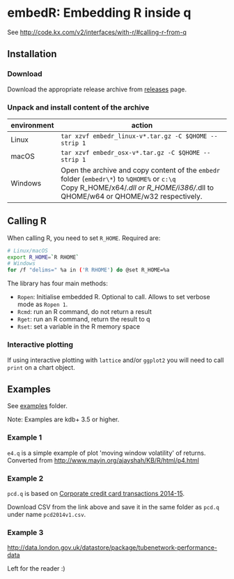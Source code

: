 # embedR: Embedding R inside q



See <http://code.kx.com/v2/interfaces/with-r/#calling-r-from-q>


## Installation

### Download
Download the appropriate release archive from [releases](../../releases/latest) page. 

### Unpack and install content of the archive 

environment     | action
----------------|---------------------------------------------------------------------------------------
Linux           | `tar xzvf embedr_linux-v*.tar.gz -C $QHOME --strip 1`
macOS           | `tar xzvf embedr_osx-v*.tar.gz -C $QHOME --strip 1`
Windows         | Open the archive and copy content of the `embedr` folder (`embedr\*`) to `%QHOME%` or `c:\q`<br/>Copy R_HOME/x64/*.dll or R_HOME/i386/*.dll to QHOME/w64 or QHOME/w32 respectively. 


## Calling R

When calling R, you need to set `R_HOME`. Required are:

```bash
# Linux/macOS
export R_HOME=`R RHOME`
# Windows
for /f "delims=" %a in ('R RHOME') do @set R_HOME=%a
```

The library has four main methods:

- `Ropen`: Initialise embedded R. Optional to call. Allows to set verbose mode as `Ropen 1`.
- `Rcmd`: run an R command, do not return a result
- `Rget`: run an R command, return the result to q
- `Rset`: set a variable in the R memory space


### Interactive plotting

If using interactive plotting with `lattice` and/or `ggplot2` you will need to call `print` on a chart object. 


## Examples

See [examples](examples) folder. 

Note: Examples are kdb+ 3.5 or higher.


### Example 1

`e4.q` is a simple example of plot 'moving window volatility' of returns. Converted from http://www.mayin.org/ajayshah/KB/R/html/p4.html


### Example 2

`pcd.q` is based on [Corporate credit card transactions 2014-15](https://data.gov.uk/dataset/corporate-credit-card-transaction-2014-15).

Download CSV from the link above and save it in the same folder as `pcd.q` under name `pcd2014v1.csv`.


### Example 3

<http://data.london.gov.uk/datastore/package/tubenetwork-performance-data>

Left for the reader :)

